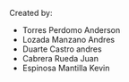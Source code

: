 Created by:
- Torres Perdomo Anderson
- Lozada Manzano Andres
- Duarte Castro andres
- Cabrera Rueda Juan
- Espinosa Mantilla Kevin
